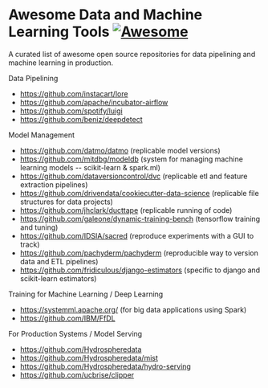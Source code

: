 # Awesome Data and Machine Learning Tools [![Awesome](https://cdn.rawgit.com/sindresorhus/awesome/d7305f38d29fed78fa85652e3a63e154dd8e8829/media/badge.svg)](https://github.com/sindresorhus/awesome)

A curated list of awesome open source repositories for data pipelining and machine learning in production. 

Data Pipelining
* https://github.com/instacart/lore
* https://github.com/apache/incubator-airflow 
* https://github.com/spotify/luigi
* https://github.com/beniz/deepdetect 

Model Management
* https://github.com/datmo/datmo (replicable model versions)
* https://github.com/mitdbg/modeldb (system for managing machine learning models -- scikit-learn & spark.ml) 
* https://github.com/dataversioncontrol/dvc (replicable etl and feature extraction pipelines) 
* https://github.com/drivendata/cookiecutter-data-science (replicable file structures for data projects) 
* https://github.com/jhclark/ducttape (replicable running of code) 
* https://github.com/galeone/dynamic-training-bench (tensorflow training and tuning) 
* https://github.com/IDSIA/sacred (reproduce experiments with a GUI to track) 
* https://github.com/pachyderm/pachyderm (reproducible way to version data and ETL pipelines)
* https://github.com/fridiculous/django-estimators (specific to django and scikit-learn estimators)


Training for Machine Learning / Deep Learning
* https://systemml.apache.org/ (for big data applications using Spark)
* https://github.com/IBM/FfDL

For Production Systems / Model Serving
* https://github.com/Hydrospheredata
* https://github.com/Hydrospheredata/mist
* https://github.com/Hydrospheredata/hydro-serving
* https://github.com/ucbrise/clipper
